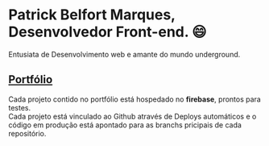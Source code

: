 # Patrick Belfort Marques, Desenvolvedor Front-end. 😄
Entusiata de Desenvolvimento web e amante do mundo underground. <br/>

## [Portfólio](https://patrick-b-marques.web.app/)

Cada projeto contido no portfólio está hospedado no <strong>firebase</strong>, prontos para testes.<br/>
Cada projeto está vinculado ao Github através de Deploys automáticos e o código em produção está apontado para as branchs pricipais de cada repositório.
